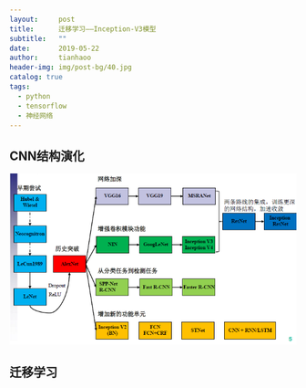 ```yaml
---
layout:     post
title:      迁移学习——Inception-V3模型
subtitle:   ""
date:       2019-05-22
author:     tianhaoo
header-img: img/post-bg/40.jpg
catalog: true
tags:
  - python
  - tensorflow
  - 神经网络
---
```


## CNN结构演化

![CNN all](/img/20190522/2.jpg) 

## 迁移学习


